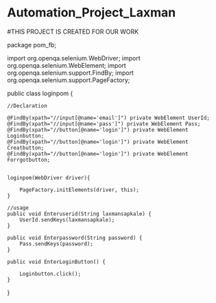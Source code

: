 # Automation_Project_Laxman
#THIS PROJECT IS CREATED FOR OUR WORK


package pom_fb;

import org.openqa.selenium.WebDriver;
import org.openqa.selenium.WebElement;
import org.openqa.selenium.support.FindBy;
import org.openqa.selenium.support.PageFactory;

public class loginpom {
	
	//Declaration
	
	@FindBy(xpath="//input[@name='email']") private WebElement UserId;
	@FindBy(xpath="//input[@name='pass']") private WebElement Pass;
	@FindBy(xpath="//button[@name='login']") private WebElement Loginbutton;
	@FindBy(xpath="//button[@name='login']") private WebElement Creatbutton;
	@FindBy(xpath="//button[@name='login']") private WebElement Forrgotbutton;
	
	
	loginpom(WebDriver driver){
		
		PageFactory.initElements(driver, this);
	}
	
	//usage
	public void Enteruserid(String laxmansapkale) {
		UserId.sendKeys(laxmansapkale);
	}
	
	public void Enterpassword(String password) {
		Pass.sendKeys(password);
	}
	
	public void EnterLoginButton() {
		
		Loginbutton.click();
	}
	
}
